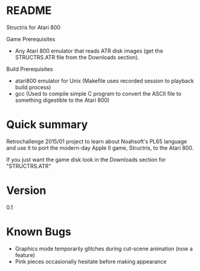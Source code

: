 # README #

Structris for Atari 800

Game Prerequisites

  * Any Atari 800 emulator that reads ATR disk images (get the STRUCTRS.ATR file from the Downloads section).

Build Prerequisites

   * atari800 emulator for Unix (Makefile uses recorded session to playback build process)
   * gcc (Used to compile simple C program to convert the ASCII file to something digestible to the Atari 800)

# Quick summary #
Retrochallenge 2015/01 project to learn about Noahsoft's PL65 language and use it to port the modern-day Apple II game, Structris, to the Atari 800.

If you just want the game disk look in the Downloads section for "STRUCTRS.ATR"

#  Version #
0.1

# Known Bugs #
   * Graphics mode temporarily glitches during cut-scene animation (now a feature)
   * Pink pieces occasionally hesitate before making appearance